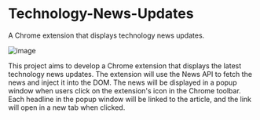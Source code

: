 # Technology-News-Updates
A Chrome extension that displays technology news updates.

![image](https://github.com/VSudarshana/Technology-News-Updates/assets/140592185/468cc17b-c977-4ec8-a41d-9586a207f8b2) 

This project aims to develop a Chrome extension that displays the latest technology news updates. The extension will use the News API to fetch the news and inject it into the DOM. The news will be displayed in a popup window when users click on the extension's icon in the Chrome toolbar. Each headline in the popup window will be linked to the article, and the link will open in a new tab when clicked.
